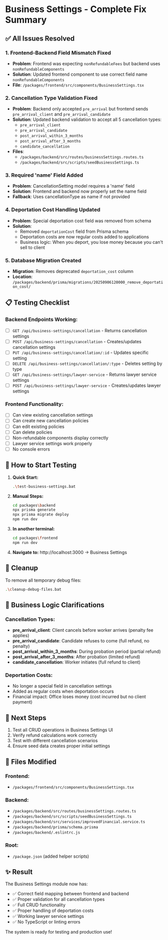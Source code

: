 # Business Settings - Complete Fix Summary

## ✅ All Issues Resolved

### 1. **Frontend-Backend Field Mismatch Fixed**
- **Problem**: Frontend was expecting `nonRefundableFees` but backend uses `nonRefundableComponents`
- **Solution**: Updated frontend component to use correct field name `nonRefundableComponents`
- **File**: `/packages/frontend/src/components/BusinessSettings.tsx`

### 2. **Cancellation Type Validation Fixed**
- **Problem**: Backend only accepted `pre_arrival` but frontend sends `pre_arrival_client` and `pre_arrival_candidate`
- **Solution**: Updated backend validation to accept all 5 cancellation types:
  - `pre_arrival_client`
  - `pre_arrival_candidate`
  - `post_arrival_within_3_months`
  - `post_arrival_after_3_months`
  - `candidate_cancellation`
- **Files**: 
  - `/packages/backend/src/routes/businessSettings.routes.ts`
  - `/packages/backend/src/scripts/seedBusinessSettings.ts`

### 3. **Required 'name' Field Added**
- **Problem**: CancellationSetting model requires a 'name' field
- **Solution**: Frontend and backend now properly set the name field
- **Fallback**: Uses cancellationType as name if not provided

### 4. **Deportation Cost Handling Updated**
- **Problem**: Special deportation cost field was removed from schema
- **Solution**: 
  - Removed `deportationCost` field from Prisma schema
  - Deportation costs are now regular costs added to applications
  - Business logic: When you deport, you lose money because you can't sell to client

### 5. **Database Migration Created**
- **Migration**: Removes deprecated `deportation_cost` column
- **Location**: `/packages/backend/prisma/migrations/20250906120000_remove_deportation_cost/`

## 📋 Testing Checklist

### Backend Endpoints Working:
- [ ] `GET /api/business-settings/cancellation` - Returns cancellation settings
- [ ] `POST /api/business-settings/cancellation` - Creates/updates cancellation settings
- [ ] `PUT /api/business-settings/cancellation/:id` - Updates specific setting
- [ ] `DELETE /api/business-settings/cancellation/:type` - Deletes setting by type
- [ ] `GET /api/business-settings/lawyer-service` - Returns lawyer service settings
- [ ] `POST /api/business-settings/lawyer-service` - Creates/updates lawyer settings

### Frontend Functionality:
- [ ] Can view existing cancellation settings
- [ ] Can create new cancellation policies
- [ ] Can edit existing policies
- [ ] Can delete policies
- [ ] Non-refundable components display correctly
- [ ] Lawyer service settings work properly
- [ ] No console errors

## 🚀 How to Start Testing

1. **Quick Start:**
   ```bash
   .\test-business-settings.bat
   ```

2. **Manual Steps:**
   ```bash
   cd packages\backend
   npx prisma generate
   npx prisma migrate deploy
   npm run dev
   ```

3. **In another terminal:**
   ```bash
   cd packages\frontend
   npm run dev
   ```

4. **Navigate to:** http://localhost:3000 → Business Settings

## 🧹 Cleanup

To remove all temporary debug files:
```bash
.\cleanup-debug-files.bat
```

## 📝 Business Logic Clarifications

### Cancellation Types:
- **pre_arrival_client**: Client cancels before worker arrives (penalty fee applies)
- **pre_arrival_candidate**: Candidate refuses to come (full refund, no penalty)
- **post_arrival_within_3_months**: During probation period (partial refund)
- **post_arrival_after_3_months**: After probation (limited refund)
- **candidate_cancellation**: Worker initiates (full refund to client)

### Deportation Costs:
- No longer a special field in cancellation settings
- Added as regular costs when deportation occurs
- Financial impact: Office loses money (cost incurred but no client payment)

## 🎯 Next Steps

1. Test all CRUD operations in Business Settings UI
2. Verify refund calculations work correctly
3. Test with different cancellation scenarios
4. Ensure seed data creates proper initial settings

## 📂 Files Modified

### Frontend:
- `/packages/frontend/src/components/BusinessSettings.tsx`

### Backend:
- `/packages/backend/src/routes/businessSettings.routes.ts`
- `/packages/backend/src/scripts/seedBusinessSettings.ts`
- `/packages/backend/src/services/improvedFinancial.service.ts`
- `/packages/backend/prisma/schema.prisma`
- `/packages/backend/.eslintrc.js`

### Root:
- `/package.json` (added helper scripts)

## ✨ Result

The Business Settings module now has:
- ✅ Correct field mapping between frontend and backend
- ✅ Proper validation for all cancellation types
- ✅ Full CRUD functionality
- ✅ Proper handling of deportation costs
- ✅ Working lawyer service settings
- ✅ No TypeScript or linting errors

The system is ready for testing and production use!
